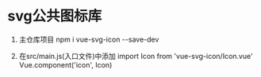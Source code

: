 # svg公共图标库
1. 主仓库项目
    npm i vue-svg-icon --save-dev

2. 在src/main.js(入口文件)中添加
    import Icon from 'vue-svg-icon/Icon.vue'
    Vue.component('icon', Icon)
